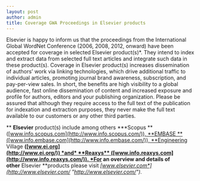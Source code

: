 ```yaml
---
layout: post
author: admin
title: Coverage GWA Proceedings in Elsevier products
---
```


Elsevier is happy to inform us that the proceedings from the
International Global WordNet Conference (2006, 2008, 2012, onward) have
been accepted for coverage in selected Elsevier product(s)\*. They
intend to index and extract data from selected full text articles and
integrate such data in these product(s). Coverage in Elsevier product(s)
increases dissemination of authors’ work via linking technologies, which
drive additional traffic to individual articles, promoting journal brand
awareness, subscription, and pay-per-view sales. In short, the benefits
are high visibility to a global audience, fast online dissemination of
content and increased exposure and profile for authors, editors and your
publishing organization. Please be assured that although they require
access to the full text of the publication for indexation and extraction
purposes, they never make the full text available to our customers or
any other third parties.

*\* **Elsevier** product(s) include among
others ***Scopus **([www.info.scopus.com](http://www.info.scopus.com/)), **EMBASE **([www.info.embase.com](http://www.info.embase.com/)), **Engineering
Village **([www.ei.org](http://www.ei.org/)) *and* **Reaxys** ([www.info.reaxys.com](http://www.info.reaxys.com/)). *For
an overview and details of other** Elsevier **products please
visit *[*www.elsevier.com*](http://www.elsevier.com/ "http://www.elsevier.com/")*.*
